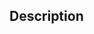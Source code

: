 <!--
🚨 Pull Request Guidelines — Please Read Before Submitting

I want to keep this project maintainable, understandable, and clean.

Pull Requests will only be considered if they meet *all* of the following rules:

✅ **Type of Change**
- Must be a **bug fix** OR
- A **small and focused feature**

🚫 **What will be rejected**
- PRs that **rewrite or restructure large parts of the code**
- PRs that **introduce complex changes without clear explanation**
- PRs with code from AI **without proper testing**

💡 If Your PR Is Rejected

If this pull request doesn’t meet the guidelines and is closed, you are **still welcome to maintain your work in your own fork** of the project. Forks are a great way to experiment, extend functionality, or customize the project for your own use.

Thank you for contributing and respecting the project’s scope and maintainability goals!

-->

## Description
